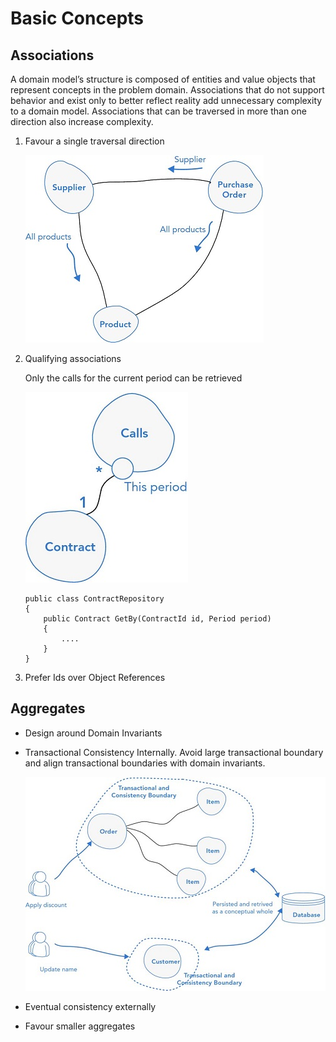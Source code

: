 # Basic Concepts

## Associations

A domain model’s structure is composed of entities and value objects that represent concepts in the problem domain. 
Associations that do not support behavior and exist only to better reflect reality add unnecessary complexity to a domain model. 
Associations that can be traversed in more than one direction also increase complexity.

1. Favour a single traversal direction

   ![Single Directional Association](https://github.com/andrewchaa/WILT/raw/master/domain-driven-development/images/single-directional-association.jpg)

2. Qualifying associations

   Only the calls for the current period can be retrieved
   
   ![qualifying association](https://github.com/andrewchaa/WILT/raw/master/domain-driven-development/images/qualifying-associations.jpg)
   
   ```
   public class ContractRepository
   {
       public Contract GetBy(ContractId id, Period period)
       {
           ....
       }
   }
   ```

3. Prefer Ids over Object References

## Aggregates

* Design around Domain Invariants
* Transactional Consistency Internally. Avoid large transactional boundary and align transactional boundaries with domain invariants.

  ![transactional boundaries](https://github.com/andrewchaa/WILT/raw/master/domain-driven-development/images/transactional-boundaries.jpg)
  
 * Eventual consistency externally
 * Favour smaller aggregates

   
